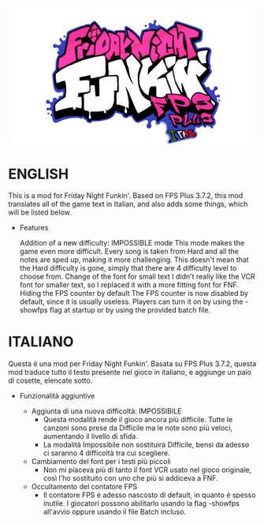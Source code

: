 ![](/art/readme/logo.png)

# ENGLISH
This is a mod for Friday Night Funkin'.
Based on FPS Plus 3.7.2, this mod translates all of the game text in Italian, and also adds some things, which will be listed below.

- Features

    Addition of a new difficulty: IMPOSSIBLE mode
        This mode makes the game even more difficult. Every song is taken from Hard and all the notes are sped up, making it more challenging.
        This doesn't mean that the Hard difficulty is gone, simply that there are 4 difficulty level to choose from.
    Change of the font for small text
        I didn't really like the VCR font for smaller text, so I replaced it with a more fitting font for FNF.
    Hiding the FPS counter by default
        The FPS counter is now disabled by default, since it is usually useless. Players can turn it on by using the -showfps flag at startup or by using the provided batch file.


# ITALIANO
Questa è una mod per Friday Night Funkin'.
Basata su FPS Plus 3.7.2, questa mod traduce tutto il testo presente nel gioco in italiano, e aggiunge un paio di cosette, elencate sotto.

- Funzionalità aggiuntive

    - Aggiunta di una nuova difficoltà: IMPOSSIBILE
        - Questa modalità rende il gioco ancora più difficile. Tutte le canzoni sono prese da Difficile ma le note sono più veloci, aumentando il livello di sfida.
        - La modalità Impossibile non sostituirà Difficile, bensì da adesso ci saranno 4 difficoltà tra cui scegliere.
    - Cambiamento del font per i testi più piccoli
        - Non mi piaceva più di tanto il font VCR usato nel gioco originale, così l'ho sostituito con uno che più si addiceva a FNF.
    - Occultamento del contatore FPS
        - Il contatore FPS è adesso nascosto di default, in quanto è spesso inutile. I giocatori possono abilitarlo usando la flag -showfps all'avvio oppure usando il file Batch incluso.
